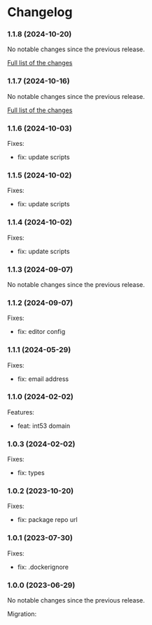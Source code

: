 # Changelog

### 1.1.8 (2024-10-20)

No notable changes since the previous release.

[Full list of the changes](https://github.com/softvisio/postgresql-softvisio-types/compare/v1.1.7...v1.1.8)

### 1.1.7 (2024-10-16)

No notable changes since the previous release.

[Full list of the changes](https://github.com/softvisio/postgresql-softvisio-types/compare/v1.1.6...v1.1.7)

### 1.1.6 (2024-10-03)

Fixes:

- fix: update scripts

### 1.1.5 (2024-10-02)

Fixes:

- fix: update scripts

### 1.1.4 (2024-10-02)

Fixes:

- fix: update scripts

### 1.1.3 (2024-09-07)

No notable changes since the previous release.

### 1.1.2 (2024-09-07)

Fixes:

- fix: editor config

### 1.1.1 (2024-05-29)

Fixes:

- fix: email address

### 1.1.0 (2024-02-02)

Features:

- feat: int53 domain

### 1.0.3 (2024-02-02)

Fixes:

- fix: types

### 1.0.2 (2023-10-20)

Fixes:

- fix: package repo url

### 1.0.1 (2023-07-30)

Fixes:

- fix: .dockerignore

### 1.0.0 (2023-06-29)

No notable changes since the previous release.

Migration:
